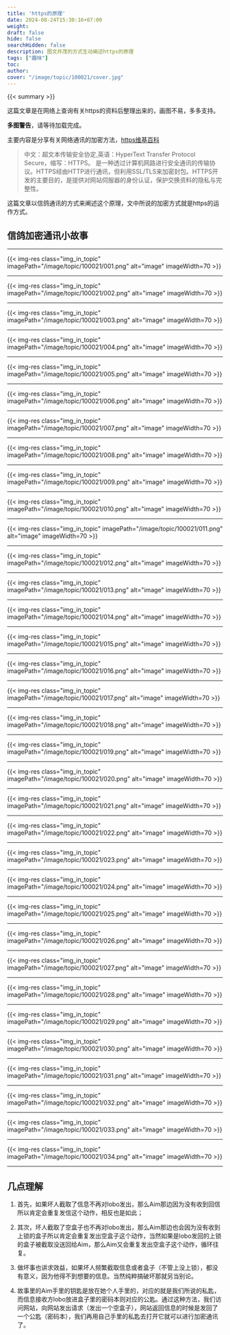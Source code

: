 ```yaml
---
title: 'https的原理'
date: 2024-08-24T15:30:16+07:00
weight: 
draft: false
hide: false
searchHidden: false
description: 图文并茂的方式生动阐述https的原理
tags: ["趣味"]
toc: 
author:
cover: "/image/topic/100021/cover.jpg"
---
```


{{< summary >}}


这篇文章是在网络上查询有关https的资料后整理出来的，画图不易，多多支持。

**多图警告**，请等待加载完成。

主要内容是分享有关网络通讯的加密方法，[https维基百科](https://zh.wikipedia.org/zh-hans/%E8%B6%85%E6%96%87%E6%9C%AC%E4%BC%A0%E8%BE%93%E5%AE%89%E5%85%A8%E5%8D%8F%E8%AE%AE)

> 中文：超文本传输安全协定,英语：HyperText Transfer Protocol Secure，缩写：HTTPS。 是一种透过计算机网路进行安全通讯的传输协议。HTTPS经由HTTP进行通讯，但利用SSL/TLS来加密封包。HTTPS开发的主要目的，是提供对网站伺服器的身份认证，保护交换资料的隐私与完整性。

这篇文章以信鸽通讯的方式来阐述这个原理，文中所说的加密方式就是https的运作方式。

## 信鸽加密通讯小故事

---

{{< img-res class="img_in_topic" imagePath="/image/topic/100021/001.png" alt="image" imageWidth=70 >}}

---

{{< img-res class="img_in_topic" imagePath="/image/topic/100021/002.png" alt="image" imageWidth=70 >}}

---

{{< img-res class="img_in_topic" imagePath="/image/topic/100021/003.png" alt="image" imageWidth=70 >}}

---
{{< img-res class="img_in_topic" imagePath="/image/topic/100021/004.png" alt="image" imageWidth=70 >}}

---
{{< img-res class="img_in_topic" imagePath="/image/topic/100021/005.png" alt="image" imageWidth=70 >}}

---
{{< img-res class="img_in_topic" imagePath="/image/topic/100021/006.png" alt="image" imageWidth=70 >}}

---
{{< img-res class="img_in_topic" imagePath="/image/topic/100021/007.png" alt="image" imageWidth=70 >}}

---
{{< img-res class="img_in_topic" imagePath="/image/topic/100021/008.png" alt="image" imageWidth=70 >}}

---

{{< img-res class="img_in_topic" imagePath="/image/topic/100021/009.png" alt="image" imageWidth=70 >}}

---

{{< img-res class="img_in_topic" imagePath="/image/topic/100021/010.png" alt="image" imageWidth=70 >}}

---

{{< img-res class="img_in_topic" imagePath="/image/topic/100021/011.png" alt="image" imageWidth=70 >}}

---

{{< img-res class="img_in_topic" imagePath="/image/topic/100021/012.png" alt="image" imageWidth=70 >}}

---
{{< img-res class="img_in_topic" imagePath="/image/topic/100021/013.png" alt="image" imageWidth=70 >}}

---
{{< img-res class="img_in_topic" imagePath="/image/topic/100021/014.png" alt="image" imageWidth=70 >}}

---
{{< img-res class="img_in_topic" imagePath="/image/topic/100021/015.png" alt="image" imageWidth=70 >}}

---
{{< img-res class="img_in_topic" imagePath="/image/topic/100021/016.png" alt="image" imageWidth=70 >}}

---
{{< img-res class="img_in_topic" imagePath="/image/topic/100021/017.png" alt="image" imageWidth=70 >}}

---
{{< img-res class="img_in_topic" imagePath="/image/topic/100021/018.png" alt="image" imageWidth=70 >}}

---
{{< img-res class="img_in_topic" imagePath="/image/topic/100021/019.png" alt="image" imageWidth=70 >}}

---
{{< img-res class="img_in_topic" imagePath="/image/topic/100021/020.png" alt="image" imageWidth=70 >}}

---
{{< img-res class="img_in_topic" imagePath="/image/topic/100021/021.png" alt="image" imageWidth=70 >}}

---
{{< img-res class="img_in_topic" imagePath="/image/topic/100021/022.png" alt="image" imageWidth=70 >}}

---
{{< img-res class="img_in_topic" imagePath="/image/topic/100021/023.png" alt="image" imageWidth=70 >}}

---
{{< img-res class="img_in_topic" imagePath="/image/topic/100021/024.png" alt="image" imageWidth=70 >}}

---
{{< img-res class="img_in_topic" imagePath="/image/topic/100021/025.png" alt="image" imageWidth=70 >}}

---
{{< img-res class="img_in_topic" imagePath="/image/topic/100021/026.png" alt="image" imageWidth=70 >}}

---
{{< img-res class="img_in_topic" imagePath="/image/topic/100021/027.png" alt="image" imageWidth=70 >}}

---
{{< img-res class="img_in_topic" imagePath="/image/topic/100021/028.png" alt="image" imageWidth=70 >}}

---
{{< img-res class="img_in_topic" imagePath="/image/topic/100021/029.png" alt="image" imageWidth=70 >}}

---
{{< img-res class="img_in_topic" imagePath="/image/topic/100021/030.png" alt="image" imageWidth=70 >}}

---
{{< img-res class="img_in_topic" imagePath="/image/topic/100021/031.png" alt="image" imageWidth=70 >}}

---
{{< img-res class="img_in_topic" imagePath="/image/topic/100021/032.png" alt="image" imageWidth=70 >}}

---
{{< img-res class="img_in_topic" imagePath="/image/topic/100021/033.png" alt="image" imageWidth=70 >}}

---
{{< img-res class="img_in_topic" imagePath="/image/topic/100021/034.png" alt="image" imageWidth=70 >}}

---


## 几点理解

1. 首先，如果坏人截取了信息不再对lobo发出，那么Aim那边因为没有收到回信所以肯定会重复发信这个动作，相反也是如此；

2. 其次，坏人截取了空盒子也不再对lobo发出，那么Aim那边也会因为没有收到上锁的盒子所以肯定会重复发出空盒子这个动作，当然如果是lobo发回的上锁的盒子被截取没送回给Aim，那么Aim又会重复发出空盒子这个动作，循环往复。

3. 做坏事也讲求效益，如果坏人频繁截取信息或者盒子（不管上没上锁），都没有意义，因为他得不到想要的信息。当然纯粹搞破坏那就另当别论。

4. 故事里的Aim手里的钥匙是放在她个人手里的，对应的就是我们所说的私匙，而信息接收方lobo放进盒子里的密码本则对应的公匙。通过这种方法，我们访问网站，向网站发出请求（发出一个空盒子），网站返回信息的时候是发回了一个公匙（密码本），我们再用自己手里的私匙去打开它就可以进行加密通讯了。